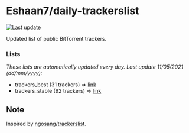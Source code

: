 
# Eshaan7/daily-trackerslist 

[![Last update](https://img.shields.io/badge/Last%20update-11/05/2021-blue.svg)](#)

Updated list of public BitTorrent trackers.

### Lists
*These lists are automatically updated every day. Last update 11/05/2021 (_dd/mm/yyyy_):*

* trackers_best (31 trackers) => [link](https://raw.githubusercontent.com/eshaan7/daily-trackerslist/master/trackers_best.txt)
* trackers_stable (92 trackers) => [link](https://raw.githubusercontent.com/eshaan7/daily-trackerslist/master/trackers_stable.txt)

## Note

Inspired by [ngosang/trackerslist](https://github.com/ngosang/trackerslist).
